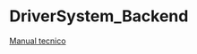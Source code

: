 ﻿# DriverSystem_Backend
 [Manual tecnico ](https://docs.google.com/document/d/19J8wHJLTIlDdk5lkwZJn6fiQXHnTUgThnfT_q4MUBcw/edit?tab=t.0)


